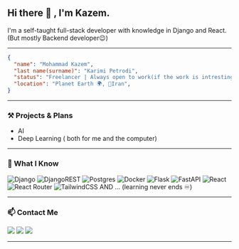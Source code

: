 ## Hi there 👋 , I'm Kazem.

I'm a self-taught full-stack developer with knowledge in Django and React. (But mostly Backend developer😉)

---
```json
{
  "name": "Mohammad Kazem",
  "last name(surname)": "Karimi Petrodi",
  "status": "Freelancer | Always open to work(if the work is intresting)",
  "location": "Planet Earth 🌍, 📍Iran",
}
````
---
### ⚒️ Projects & Plans
- AI
- Deep Learning ( both for me and the computer)

---
### 🧠 What I Know
![Django](https://img.shields.io/badge/django-%23092E20.svg?style=for-the-badge&logo=django&logoColor=white)
![DjangoREST](https://img.shields.io/badge/DJANGO-REST-ff1709?style=for-the-badge&logo=django&logoColor=white&color=ff1709&labelColor=gray)
![Postgres](https://img.shields.io/badge/postgres-%23316192.svg?style=for-the-badge&logo=postgresql&logoColor=white)
![Docker](https://img.shields.io/badge/docker-%230db7ed.svg?style=for-the-badge&logo=docker&logoColor=white)
![Flask](https://img.shields.io/badge/flask-%23000.svg?style=for-the-badge&logo=flask&logoColor=white)
![FastAPI](https://img.shields.io/badge/FastAPI-005571?style=for-the-badge&logo=fastapi)
![React](https://img.shields.io/badge/react-%2320232a.svg?style=for-the-badge&logo=react&logoColor=%2361DAFB)
![React Router](https://img.shields.io/badge/React_Router-CA4245?style=for-the-badge&logo=react-router&logoColor=white)
![TailwindCSS](https://img.shields.io/badge/tailwindcss-%2338B2AC.svg?style=for-the-badge&logo=tailwind-css&logoColor=white)
AND ...
(learning never ends ♾️)

---


### 📫 Contact Me

<p align="left">
  <a href="mailto:kazem.23.petrodi@gmail.com"><img src="https://img.shields.io/badge/email-D14836?style=for-the-badge&logo=gmail&logoColor=white" /></a>
  <a href="https://linkedin.com/in/mkk23"><img src="https://img.shields.io/badge/LinkedIn-0077B5?style=for-the-badge&logo=linkedin&logoColor=white" /></a>
  <a href="https://t.me/mkk_23"><img src="https://img.shields.io/badge/Telegram-2CA5E0?style=for-the-badge&logo=telegram&logoColor=white" /></a>
</p>

---

